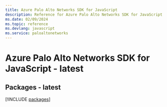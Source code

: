 ```yaml
---
title: Azure Palo Alto Networks SDK for JavaScript
description: Reference for Azure Palo Alto Networks SDK for JavaScript
ms.date: 02/09/2024
ms.topic: reference
ms.devlang: javascript
ms.service: paloaltonetworks
---
```

# Azure Palo Alto Networks SDK for JavaScript - latest
## Packages - latest
[!INCLUDE [packages](palo-alto-networks-index.md)]